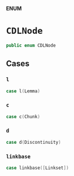 **ENUM**

# `CDLNode`

```swift
public enum CDLNode
```

## Cases
### `l`

```swift
case l(Lemma)
```

### `c`

```swift
case c(Chunk)
```

### `d`

```swift
case d(Discontinuity)
```

### `linkbase`

```swift
case linkbase([Linkset])
```
